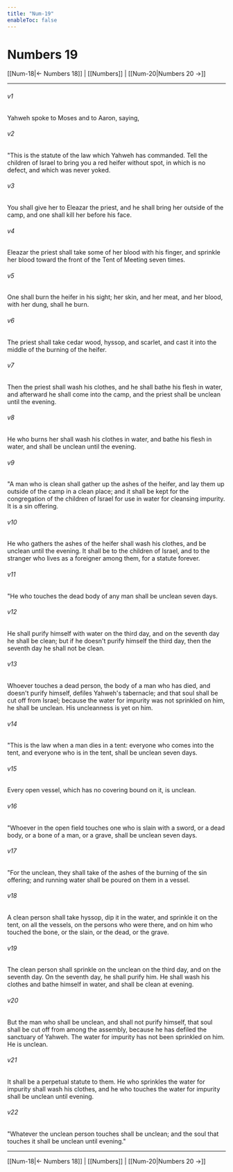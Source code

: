 ```yaml
---
title: "Num-19"
enableToc: false
---
```

# Numbers 19

[[Num-18|← Numbers 18]] | [[Numbers]] | [[Num-20|Numbers 20 →]]
***



###### v1 
Yahweh spoke to Moses and to Aaron, saying, 

###### v2 
"This is the statute of the law which Yahweh has commanded. Tell the children of Israel to bring you a red heifer without spot, in which is no defect, and which was never yoked. 

###### v3 
You shall give her to Eleazar the priest, and he shall bring her outside of the camp, and one shall kill her before his face. 

###### v4 
Eleazar the priest shall take some of her blood with his finger, and sprinkle her blood toward the front of the Tent of Meeting seven times. 

###### v5 
One shall burn the heifer in his sight; her skin, and her meat, and her blood, with her dung, shall he burn. 

###### v6 
The priest shall take cedar wood, hyssop, and scarlet, and cast it into the middle of the burning of the heifer. 

###### v7 
Then the priest shall wash his clothes, and he shall bathe his flesh in water, and afterward he shall come into the camp, and the priest shall be unclean until the evening. 

###### v8 
He who burns her shall wash his clothes in water, and bathe his flesh in water, and shall be unclean until the evening. 

###### v9 
"A man who is clean shall gather up the ashes of the heifer, and lay them up outside of the camp in a clean place; and it shall be kept for the congregation of the children of Israel for use in water for cleansing impurity. It is a sin offering. 

###### v10 
He who gathers the ashes of the heifer shall wash his clothes, and be unclean until the evening. It shall be to the children of Israel, and to the stranger who lives as a foreigner among them, for a statute forever. 

###### v11 
"He who touches the dead body of any man shall be unclean seven days. 

###### v12 
He shall purify himself with water on the third day, and on the seventh day he shall be clean; but if he doesn't purify himself the third day, then the seventh day he shall not be clean. 

###### v13 
Whoever touches a dead person, the body of a man who has died, and doesn't purify himself, defiles Yahweh's tabernacle; and that soul shall be cut off from Israel; because the water for impurity was not sprinkled on him, he shall be unclean. His uncleanness is yet on him. 

###### v14 
"This is the law when a man dies in a tent: everyone who comes into the tent, and everyone who is in the tent, shall be unclean seven days. 

###### v15 
Every open vessel, which has no covering bound on it, is unclean. 

###### v16 
"Whoever in the open field touches one who is slain with a sword, or a dead body, or a bone of a man, or a grave, shall be unclean seven days. 

###### v17 
"For the unclean, they shall take of the ashes of the burning of the sin offering; and running water shall be poured on them in a vessel. 

###### v18 
A clean person shall take hyssop, dip it in the water, and sprinkle it on the tent, on all the vessels, on the persons who were there, and on him who touched the bone, or the slain, or the dead, or the grave. 

###### v19 
The clean person shall sprinkle on the unclean on the third day, and on the seventh day. On the seventh day, he shall purify him. He shall wash his clothes and bathe himself in water, and shall be clean at evening. 

###### v20 
But the man who shall be unclean, and shall not purify himself, that soul shall be cut off from among the assembly, because he has defiled the sanctuary of Yahweh. The water for impurity has not been sprinkled on him. He is unclean. 

###### v21 
It shall be a perpetual statute to them. He who sprinkles the water for impurity shall wash his clothes, and he who touches the water for impurity shall be unclean until evening. 

###### v22 
"Whatever the unclean person touches shall be unclean; and the soul that touches it shall be unclean until evening."

***
[[Num-18|← Numbers 18]] | [[Numbers]] | [[Num-20|Numbers 20 →]]
